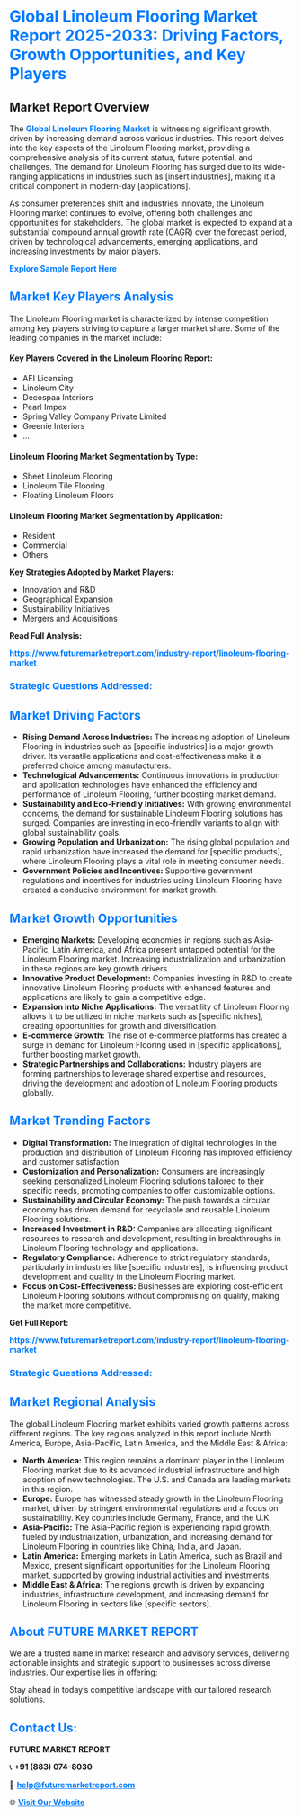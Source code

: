 <h1 style="color: #007BFF;">Global Linoleum Flooring Market Report 2025-2033: Driving Factors, Growth Opportunities, and Key Players</h1>

<section id="overview">
<h2>Market Report Overview</h2>
<p>The <a href="https://www.futuremarketreport.com/industry-report/linoleum-flooring-market" style="color: #007BFF; text-decoration: none;"><strong>Global Linoleum Flooring Market</strong></a> is witnessing significant growth, driven by increasing demand across various industries. This report delves into the key aspects of the Linoleum Flooring market, providing a comprehensive analysis of its current status, future potential, and challenges. The demand for Linoleum Flooring has surged due to its wide-ranging applications in industries such as [insert industries], making it a critical component in modern-day [applications].</p>
<p>As consumer preferences shift and industries innovate, the Linoleum Flooring market continues to evolve, offering both challenges and opportunities for stakeholders. The global market is expected to expand at a substantial compound annual growth rate (CAGR) over the forecast period, driven by technological advancements, emerging applications, and increasing investments by major players.</p>
</section>

<section id="overview">
<p><a href="https://www.futuremarketreport.com/request-sample/reportId=101966" style="color: #007BFF; text-decoration: none;"><strong>Explore Sample Report Here</strong></a></p>
</section>

<section id="key-players">
<h2 style="color: #007BFF;">Market Key Players Analysis</h2>
<p>The Linoleum Flooring market is characterized by intense competition among key players striving to capture a larger market share. Some of the leading companies in the market include:</p>
<h4>Key Players Covered in the Linoleum Flooring Report:</h4>
<ul><li>AFI Licensing</li><li>Linoleum City</li><li>Decospaa Interiors</li><li>Pearl Impex</li><li>Spring Valley Company Private Limited</li><li>Greenie Interiors</li><li>...</li></ul>
<h4>Linoleum Flooring Market Segmentation by Type:</h4>
<ul><li>Sheet Linoleum Flooring</li><li>Linoleum Tile Flooring</li><li>Floating Linoleum Floors</li></ul>

<h4>Linoleum Flooring Market Segmentation by Application:</h4>
<ul><li>Resident</li><li>Commercial</li><li>Others</li></ul>
<p><strong>Key Strategies Adopted by Market Players:</strong></p>
<ul>
<li>Innovation and R&D</li>
<li>Geographical Expansion</li>
<li>Sustainability Initiatives</li>
<li>Mergers and Acquisitions</li>
</ul>
</section>

<section>
<p><strong>Read Full Analysis: </strong></p><a href="https://www.futuremarketreport.com/industry-report/linoleum-flooring-market" style="color: #007BFF; text-decoration: none;"><strong>https://www.futuremarketreport.com/industry-report/linoleum-flooring-market</strong></a>
<h3 style="color: #007BFF;">Strategic Questions Addressed:</h3>
</section>

<section id="driving-factors">
<h2 style="color: #007BFF;">Market Driving Factors</h2>
<ul>
<li><strong>Rising Demand Across Industries:</strong> The increasing adoption of Linoleum Flooring in industries such as [specific industries] is a major growth driver. Its versatile applications and cost-effectiveness make it a preferred choice among manufacturers.</li>
<li><strong>Technological Advancements:</strong> Continuous innovations in production and application technologies have enhanced the efficiency and performance of Linoleum Flooring, further boosting market demand.</li>
<li><strong>Sustainability and Eco-Friendly Initiatives:</strong> With growing environmental concerns, the demand for sustainable Linoleum Flooring solutions has surged. Companies are investing in eco-friendly variants to align with global sustainability goals.</li>
<li><strong>Growing Population and Urbanization:</strong> The rising global population and rapid urbanization have increased the demand for [specific products], where Linoleum Flooring plays a vital role in meeting consumer needs.</li>
<li><strong>Government Policies and Incentives:</strong> Supportive government regulations and incentives for industries using Linoleum Flooring have created a conducive environment for market growth.</li>
</ul>
</section>

<section id="growth-opportunities">
<h2 style="color: #007BFF;">Market Growth Opportunities</h2>
<ul>
<li><strong>Emerging Markets:</strong> Developing economies in regions such as Asia-Pacific, Latin America, and Africa present untapped potential for the Linoleum Flooring market. Increasing industrialization and urbanization in these regions are key growth drivers.</li>
<li><strong>Innovative Product Development:</strong> Companies investing in R&D to create innovative Linoleum Flooring products with enhanced features and applications are likely to gain a competitive edge.</li>
<li><strong>Expansion into Niche Applications:</strong> The versatility of Linoleum Flooring allows it to be utilized in niche markets such as [specific niches], creating opportunities for growth and diversification.</li>
<li><strong>E-commerce Growth:</strong> The rise of e-commerce platforms has created a surge in demand for Linoleum Flooring used in [specific applications], further boosting market growth.</li>
<li><strong>Strategic Partnerships and Collaborations:</strong> Industry players are forming partnerships to leverage shared expertise and resources, driving the development and adoption of Linoleum Flooring products globally.</li>
</ul>
</section>

<section id="trending-factors">
<h2 style="color: #007BFF;">Market Trending Factors</h2>
<ul>
<li><strong>Digital Transformation:</strong> The integration of digital technologies in the production and distribution of Linoleum Flooring has improved efficiency and customer satisfaction.</li>
<li><strong>Customization and Personalization:</strong> Consumers are increasingly seeking personalized Linoleum Flooring solutions tailored to their specific needs, prompting companies to offer customizable options.</li>
<li><strong>Sustainability and Circular Economy:</strong> The push towards a circular economy has driven demand for recyclable and reusable Linoleum Flooring solutions.</li>
<li><strong>Increased Investment in R&D:</strong> Companies are allocating significant resources to research and development, resulting in breakthroughs in Linoleum Flooring technology and applications.</li>
<li><strong>Regulatory Compliance:</strong> Adherence to strict regulatory standards, particularly in industries like [specific industries], is influencing product development and quality in the Linoleum Flooring market.</li>
<li><strong>Focus on Cost-Effectiveness:</strong> Businesses are exploring cost-efficient Linoleum Flooring solutions without compromising on quality, making the market more competitive.</li>
</ul>
</section>

<section>
<p><strong>Get Full Report: </strong></p><a href="https://www.futuremarketreport.com/industry-report/linoleum-flooring-market" style="color: #007BFF; text-decoration: none;"><strong>https://www.futuremarketreport.com/industry-report/linoleum-flooring-market</strong></a>
<h3 style="color: #007BFF;">Strategic Questions Addressed:</h3>
</section>


<section id="regional-analysis">
<h2 style="color: #007BFF;">Market Regional Analysis</h2>
<p>The global Linoleum Flooring market exhibits varied growth patterns across different regions. The key regions analyzed in this report include North America, Europe, Asia-Pacific, Latin America, and the Middle East & Africa:</p>
<ul>
<li><strong>North America:</strong> This region remains a dominant player in the Linoleum Flooring market due to its advanced industrial infrastructure and high adoption of new technologies. The U.S. and Canada are leading markets in this region.</li>
<li><strong>Europe:</strong> Europe has witnessed steady growth in the Linoleum Flooring market, driven by stringent environmental regulations and a focus on sustainability. Key countries include Germany, France, and the U.K.</li>
<li><strong>Asia-Pacific:</strong> The Asia-Pacific region is experiencing rapid growth, fueled by industrialization, urbanization, and increasing demand for Linoleum Flooring in countries like China, India, and Japan.</li>
<li><strong>Latin America:</strong> Emerging markets in Latin America, such as Brazil and Mexico, present significant opportunities for the Linoleum Flooring market, supported by growing industrial activities and investments.</li>
<li><strong>Middle East & Africa:</strong> The region’s growth is driven by expanding industries, infrastructure development, and increasing demand for Linoleum Flooring in sectors like [specific sectors].</li>
</ul>
</section>

<footer>
<h2 style="color: #007BFF;">About FUTURE MARKET REPORT</h2>
<p>We are a trusted name in market research and advisory services, delivering actionable insights and strategic support to businesses across diverse industries. Our expertise lies in offering:</p>

<p>Stay ahead in today’s competitive landscape with our tailored research solutions.</p>

<h2 style="color: #007BFF;">Contact Us:</h2>
<p><strong>FUTURE MARKET REPORT</strong></p>
<p>📞 <strong>+91 (883) 074-8030</strong></p>
<p>📧 <strong><a href="mailto:help@futuremarketreport.com" style="color: #007BFF;">help@futuremarketreport.com</a></strong></p>
<p>🌐 <strong><a href="https://www.futuremarketreport.com/" style="color: #007BFF;">Visit Our Website</a></strong></p>
</footer>